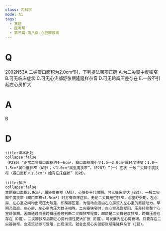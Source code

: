 ```yaml
---
class: 内科学
mode: A1
tags:
  - 真题
  - 医考帮
  - 第三篇-第八章-心脏瓣膜病
---
```


# Q
2002N53A 二尖瓣口面积为2.0cm²时，下列提法哪项正确
A.为二尖瓣中度狭窄
B.可无临床症状
C.可无心尖部舒张期隆隆样杂音
D.可无跨瓣压差存在
E.一般不引起左心房扩大

# A
B
# D
```ad-note
title:课本出处
collapse:false
（P286）“正常二尖瓣口面积约4～6cm²，瓣口面积减小至1.5～2.0cm²属轻度狭窄；1.0～1.5cm²属中度狭窄（A错）；＜1.0cm²属重度狭窄”。（P287）“（一）症状 一般二尖瓣中度狭窄（瓣口面积＜1.5cm²）始有临床症状”（B对）。
```

```ad-summary
title:解析
collapse:false
本题瓣口面积2.0cm²，属轻度狭窄（A错），心脏处于代偿期，可无临床症状（B对），一般二尖瓣中度狭窄（瓣口面积<1.5cm²）时方有临床症状。无论二尖瓣是否狭窄，心室舒张期，左心房、左心室之间均出现压力阶差，即跨瓣压差，为驱动血液由左心房流入左心室的直接动力。早期充盈后，左心房、左心室内压力趋于相等。二尖瓣狭窄时，左心室充盈受阻，压差持续整个心室舒张期，因而通过测量跨瓣压差可判断二尖瓣狭窄程度，即使是二尖瓣轻度狭窄，跨瓣压差也存在（D错）。二尖瓣狭窄后期左心房代偿性肥大扩张（E错），可发展为左心房衰竭。只要存在二尖瓣狭窄，血液流动即可受阻，出现湍流，就会出现心尖部舒张期隆隆样杂音（C错）。
```

